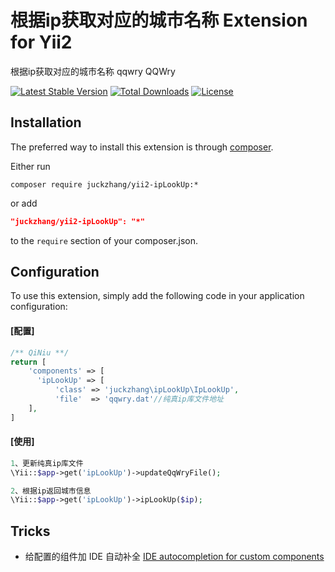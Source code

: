 根据ip获取对应的城市名称 Extension for Yii2
=================

根据ip获取对应的城市名称 qqwry QQWry

[![Latest Stable Version](https://poser.pugx.org/juckzhang/yii2-ipLookUp/version)](https://packagist.org/packages/juckzhang/yii2-ipLookUp)
[![Total Downloads](https://poser.pugx.org/juckzhang/yii2-ipLookUp/downloads)](https://packagist.org/packages/juckzhang/yii2-ipLookUp)
[![License](https://poser.pugx.org/juckzhang/yii2-ipLookUp/license)](https://packagist.org/packages/juckzhang/yii2-ipLookUp)

Installation
--------------------

The preferred way to install this extension is through [composer](http://getcomposer.org/download/).

Either run

```
composer require juckzhang/yii2-ipLookUp:*
```

or add

```json
"juckzhang/yii2-ipLookUp": "*"
```

to the `require` section of your composer.json.


Configuration
--------------------

To use this extension, simply add the following code in your application configuration:

#### [配置]
```php
/** QiNiu **/
return [
    'components' => [
      'ipLookUp' => [
          'class' => 'juckzhang\ipLookUp\IpLookUp',
          'file'  => 'qqwry.dat'//纯真ip库文件地址
    ],
]
```

#### [使用]
```php
1、更新纯真ip库文件
\Yii::$app->get('ipLookUp')->updateQqWryFile();

2、根据ip返回城市信息
\Yii::$app->get('ipLookUp')->ipLookUp($ip);
```

Tricks
--------------------

* 给配置的组件加 IDE 自动补全 [IDE autocompletion for custom components](https://github.com/samdark/yii2-cookbook/blob/master/book/ide-autocompletion.md)
